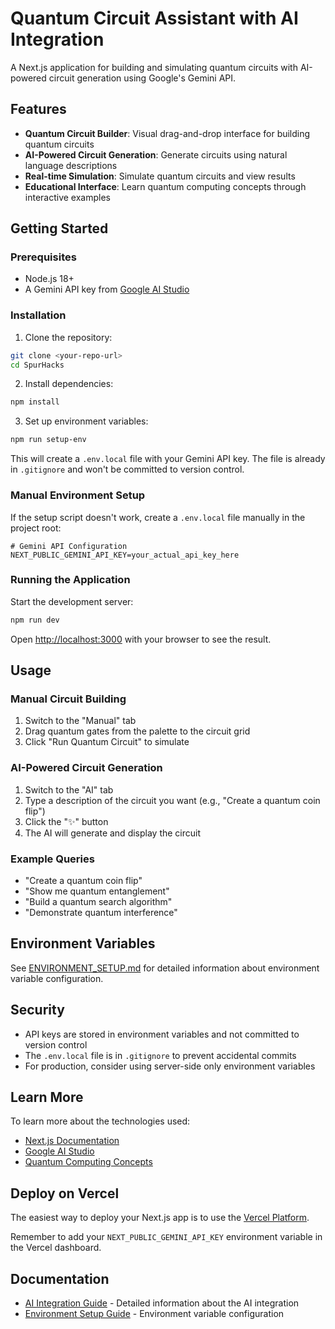 # Quantum Circuit Assistant with AI Integration

A Next.js application for building and simulating quantum circuits with AI-powered circuit generation using Google's Gemini API.

## Features

- **Quantum Circuit Builder**: Visual drag-and-drop interface for building quantum circuits
- **AI-Powered Circuit Generation**: Generate circuits using natural language descriptions
- **Real-time Simulation**: Simulate quantum circuits and view results
- **Educational Interface**: Learn quantum computing concepts through interactive examples

## Getting Started

### Prerequisites

- Node.js 18+ 
- A Gemini API key from [Google AI Studio](https://makersuite.google.com/app/apikey)

### Installation

1. Clone the repository:
```bash
git clone <your-repo-url>
cd SpurHacks
```

2. Install dependencies:
```bash
npm install
```

3. Set up environment variables:
```bash
npm run setup-env
```

This will create a `.env.local` file with your Gemini API key. The file is already in `.gitignore` and won't be committed to version control.

### Manual Environment Setup

If the setup script doesn't work, create a `.env.local` file manually in the project root:

```env
# Gemini API Configuration
NEXT_PUBLIC_GEMINI_API_KEY=your_actual_api_key_here
```

### Running the Application

Start the development server:

```bash
npm run dev
```

Open [http://localhost:3000](http://localhost:3000) with your browser to see the result.

## Usage

### Manual Circuit Building
1. Switch to the "Manual" tab
2. Drag quantum gates from the palette to the circuit grid
3. Click "Run Quantum Circuit" to simulate

### AI-Powered Circuit Generation
1. Switch to the "AI" tab
2. Type a description of the circuit you want (e.g., "Create a quantum coin flip")
3. Click the "✨" button
4. The AI will generate and display the circuit

### Example Queries
- "Create a quantum coin flip"
- "Show me quantum entanglement"
- "Build a quantum search algorithm"
- "Demonstrate quantum interference"

## Environment Variables

See [ENVIRONMENT_SETUP.md](./ENVIRONMENT_SETUP.md) for detailed information about environment variable configuration.

## Security

- API keys are stored in environment variables and not committed to version control
- The `.env.local` file is in `.gitignore` to prevent accidental commits
- For production, consider using server-side only environment variables

## Learn More

To learn more about the technologies used:

- [Next.js Documentation](https://nextjs.org/docs)
- [Google AI Studio](https://makersuite.google.com/app/apikey)
- [Quantum Computing Concepts](https://quantum-computing.ibm.com/composer/docs/iqx/guide/)

## Deploy on Vercel

The easiest way to deploy your Next.js app is to use the [Vercel Platform](https://vercel.com/new?utm_medium=default-template&filter=next.js&utm_source=create-next-app&utm_campaign=create-next-app-readme).

Remember to add your `NEXT_PUBLIC_GEMINI_API_KEY` environment variable in the Vercel dashboard.

## Documentation

- [AI Integration Guide](./AI_INTEGRATION.md) - Detailed information about the AI integration
- [Environment Setup Guide](./ENVIRONMENT_SETUP.md) - Environment variable configuration
